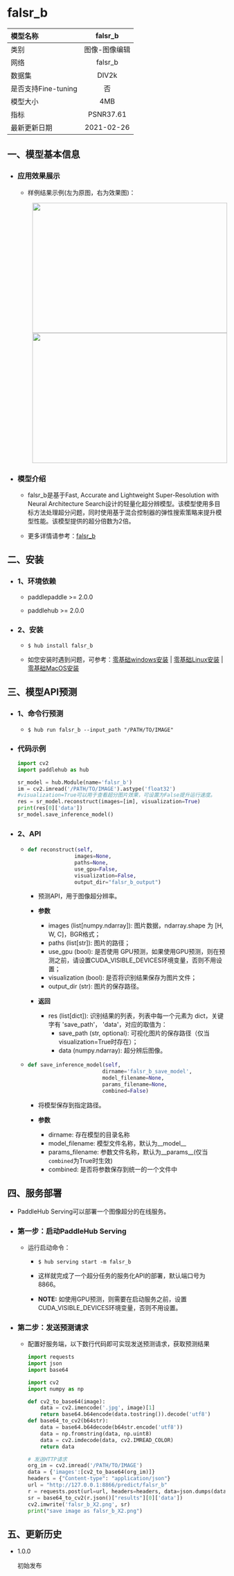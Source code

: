 # falsr_b


|模型名称|falsr_b|
| :--- | :---: | 
|类别|图像-图像编辑|
|网络|falsr_b|
|数据集|DIV2k|
|是否支持Fine-tuning|否|
|模型大小|4MB|
|指标|PSNR37.61|
|最新更新日期|2021-02-26|


## 一、模型基本信息

- ### 应用效果展示
  
  - 样例结果示例(左为原图，右为效果图)：
    <p align="center">
    <img src="https://user-images.githubusercontent.com/35907364/133558583-0b7049db-ed1f-4a16-8676-f2141fcb3dee.png" width = "450" height = "300" hspace='10'/> <img src="https://user-images.githubusercontent.com/35907364/130899031-a6f8c58a-5cb7-4105-b990-8cca5ae15368.png" width = "450" height = "300" hspace='10'/>
    </p>


- ### 模型介绍

  - falsr_b是基于Fast, Accurate and Lightweight Super-Resolution with Neural Architecture Search设计的轻量化超分辨模型。该模型使用多目标方法处理超分问题，同时使用基于混合控制器的弹性搜索策略来提升模型性能。该模型提供的超分倍数为2倍。

  - 更多详情请参考：[falsr_b](https://github.com/xiaomi-automl/FALSR)

## 二、安装

- ### 1、环境依赖

  - paddlepaddle >= 2.0.0

  - paddlehub >= 2.0.0


- ### 2、安装
    - ```shell
      $ hub install falsr_b
      ```

    - 如您安装时遇到问题，可参考：[零基础windows安装](../../../../docs/docs_ch/get_start/windows_quickstart.md)
    | [零基础Linux安装](../../../../docs/docs_ch/get_start/linux_quickstart.md) | [零基础MacOS安装](../../../../docs/docs_ch/get_start/mac_quickstart.md)

## 三、模型API预测
- ### 1、命令行预测

  - ```
    $ hub run falsr_b --input_path "/PATH/TO/IMAGE"
    ```
- ### 代码示例

  ```python
  import cv2
  import paddlehub as hub

  sr_model = hub.Module(name='falsr_b')
  im = cv2.imread('/PATH/TO/IMAGE').astype('float32')
  #visualization=True可以用于查看超分图片效果，可设置为False提升运行速度。
  res = sr_model.reconstruct(images=[im], visualization=True)
  print(res[0]['data'])
  sr_model.save_inference_model()
  ```

- ### 2、API

  - ```python
    def reconstruct(self,
                   images=None,
                   paths=None,
                   use_gpu=False,
                   visualization=False,
                   output_dir="falsr_b_output")
    ```

    - 预测API，用于图像超分辨率。

    - **参数**

      * images (list\[numpy.ndarray\]): 图片数据，ndarray.shape 为 \[H, W, C\]，BGR格式；
      * paths (list\[str\]): 图片的路径；
      * use\_gpu (bool): 是否使用 GPU预测，如果使用GPU预测，则在预测之前，请设置CUDA_VISIBLE_DEVICES环境变量，否则不用设置；
      * visualization (bool): 是否将识别结果保存为图片文件；
      * output\_dir (str): 图片的保存路径。

    - **返回**

      * res (list\[dict\]): 识别结果的列表，列表中每一个元素为 dict，关键字有 'save\_path'， 'data'，对应的取值为：
        * save\_path (str, optional): 可视化图片的保存路径（仅当visualization=True时存在）；
        * data (numpy.ndarray): 超分辨后图像。

  - ```python
    def save_inference_model(self,
                            dirname='falsr_b_save_model',
                            model_filename=None,
                            params_filename=None,
                            combined=False)
    ```

    - 将模型保存到指定路径。

    - **参数**

      * dirname: 存在模型的目录名称
      * model\_filename: 模型文件名称，默认为\_\_model\_\_
      * params\_filename: 参数文件名称，默认为\_\_params\_\_(仅当`combined`为True时生效)
      * combined: 是否将参数保存到统一的一个文件中



## 四、服务部署

- PaddleHub Serving可以部署一个图像超分的在线服务。

- ### 第一步：启动PaddleHub Serving

    - 运行启动命令：

      - ```shell
        $ hub serving start -m falsr_b
        ```

      - 这样就完成了一个超分任务的服务化API的部署，默认端口号为8866。

      - **NOTE:** 如使用GPU预测，则需要在启动服务之前，设置CUDA_VISIBLE_DEVICES环境变量，否则不用设置。

 - ### 第二步：发送预测请求

    - 配置好服务端，以下数行代码即可实现发送预测请求，获取预测结果
        ```python
        import requests
        import json
        import base64

        import cv2
        import numpy as np

        def cv2_to_base64(image):
            data = cv2.imencode('.jpg', image)[1]
            return base64.b64encode(data.tostring()).decode('utf8')
        def base64_to_cv2(b64str):
            data = base64.b64decode(b64str.encode('utf8'))
            data = np.fromstring(data, np.uint8)
            data = cv2.imdecode(data, cv2.IMREAD_COLOR)
            return data

        # 发送HTTP请求
        org_im = cv2.imread('/PATH/TO/IMAGE')
        data = {'images':[cv2_to_base64(org_im)]}
        headers = {"Content-type": "application/json"}
        url = "http://127.0.0.1:8866/predict/falsr_b"
        r = requests.post(url=url, headers=headers, data=json.dumps(data))
        sr = base64_to_cv2(r.json()["results"][0]['data'])
        cv2.imwrite('falsr_b_X2.png', sr)
        print("save image as falsr_b_X2.png")
        ```


## 五、更新历史


* 1.0.0

  初始发布



